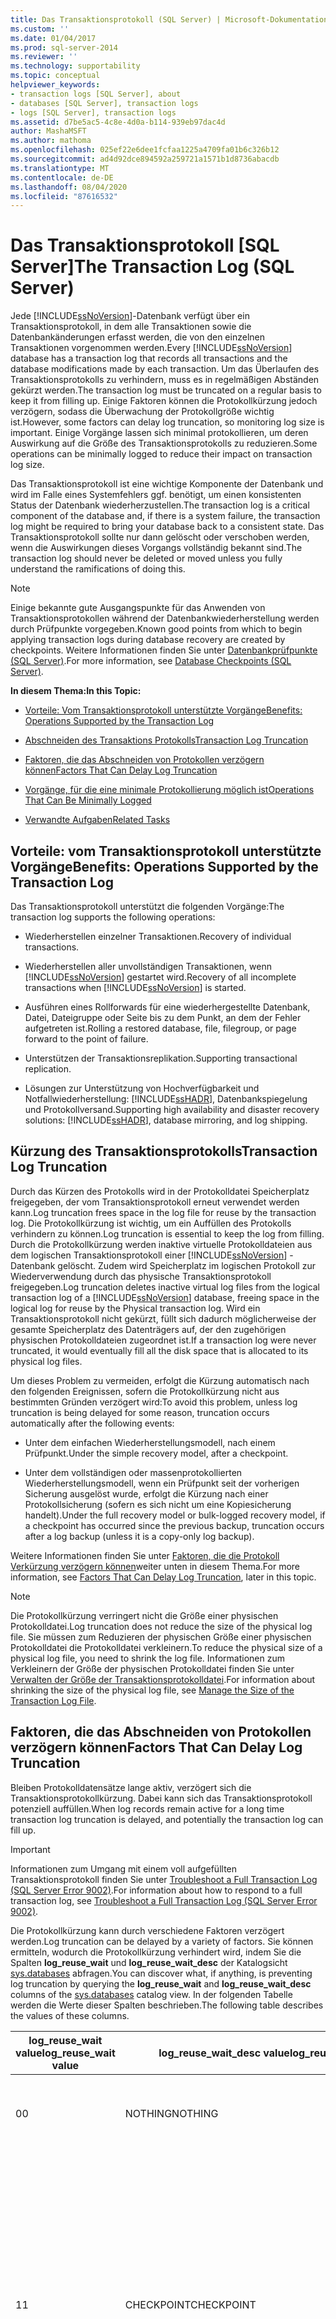 ```yaml
---
title: Das Transaktionsprotokoll (SQL Server) | Microsoft-Dokumentation
ms.custom: ''
ms.date: 01/04/2017
ms.prod: sql-server-2014
ms.reviewer: ''
ms.technology: supportability
ms.topic: conceptual
helpviewer_keywords:
- transaction logs [SQL Server], about
- databases [SQL Server], transaction logs
- logs [SQL Server], transaction logs
ms.assetid: d7be5ac5-4c8e-4d0a-b114-939eb97dac4d
author: MashaMSFT
ms.author: mathoma
ms.openlocfilehash: 025ef22e6dee1fcfaa1225a4709fa01b6c326b12
ms.sourcegitcommit: ad4d92dce894592a259721a1571b1d8736abacdb
ms.translationtype: MT
ms.contentlocale: de-DE
ms.lasthandoff: 08/04/2020
ms.locfileid: "87616532"
---
```

# <a name="the-transaction-log-sql-server"></a><span data-ttu-id="6ee2c-102">Das Transaktionsprotokoll [SQL Server]</span><span class="sxs-lookup"><span data-stu-id="6ee2c-102">The Transaction Log (SQL Server)</span></span>
  <span data-ttu-id="6ee2c-103">Jede [!INCLUDE[ssNoVersion](../../includes/ssnoversion-md.md)]-Datenbank verfügt über ein Transaktionsprotokoll, in dem alle Transaktionen sowie die Datenbankänderungen erfasst werden, die von den einzelnen Transaktionen vorgenommen werden.</span><span class="sxs-lookup"><span data-stu-id="6ee2c-103">Every [!INCLUDE[ssNoVersion](../../includes/ssnoversion-md.md)] database has a transaction log that records all transactions and the database modifications made by each transaction.</span></span> <span data-ttu-id="6ee2c-104">Um das Überlaufen des Transaktionsprotokolls zu verhindern, muss es in regelmäßigen Abständen gekürzt werden.</span><span class="sxs-lookup"><span data-stu-id="6ee2c-104">The transaction log must be truncated on a regular basis to keep it from filling up.</span></span> <span data-ttu-id="6ee2c-105">Einige Faktoren können die Protokollkürzung jedoch verzögern, sodass die Überwachung der Protokollgröße wichtig ist.</span><span class="sxs-lookup"><span data-stu-id="6ee2c-105">However, some factors can delay log truncation, so monitoring log size is important.</span></span> <span data-ttu-id="6ee2c-106">Einige Vorgänge lassen sich minimal protokollieren, um deren Auswirkung auf die Größe des Transaktionsprotokolls zu reduzieren.</span><span class="sxs-lookup"><span data-stu-id="6ee2c-106">Some operations can be minimally logged to reduce their impact on transaction log size.</span></span>  
  
 <span data-ttu-id="6ee2c-107">Das Transaktionsprotokoll ist eine wichtige Komponente der Datenbank und wird im Falle eines Systemfehlers ggf. benötigt, um einen konsistenten Status der Datenbank wiederherzustellen.</span><span class="sxs-lookup"><span data-stu-id="6ee2c-107">The transaction log is a critical component of the database and, if there is a system failure, the transaction log might be required to bring your database back to a consistent state.</span></span> <span data-ttu-id="6ee2c-108">Das Transaktionsprotokoll sollte nur dann gelöscht oder verschoben werden, wenn die Auswirkungen dieses Vorgangs vollständig bekannt sind.</span><span class="sxs-lookup"><span data-stu-id="6ee2c-108">The transaction log should never be deleted or moved unless you fully understand the ramifications of doing this.</span></span>  
  
> [!NOTE]  
>  <span data-ttu-id="6ee2c-109">Einige bekannte gute Ausgangspunkte für das Anwenden von Transaktionsprotokollen während der Datenbankwiederherstellung werden durch Prüfpunkte vorgegeben.</span><span class="sxs-lookup"><span data-stu-id="6ee2c-109">Known good points from which to begin applying transaction logs during database recovery are created by checkpoints.</span></span> <span data-ttu-id="6ee2c-110">Weitere Informationen finden Sie unter [Datenbankprüfpunkte &#40;SQL Server&#41;](database-checkpoints-sql-server.md).</span><span class="sxs-lookup"><span data-stu-id="6ee2c-110">For more information, see [Database Checkpoints &#40;SQL Server&#41;](database-checkpoints-sql-server.md).</span></span>  
  
 <span data-ttu-id="6ee2c-111">**In diesem Thema:**</span><span class="sxs-lookup"><span data-stu-id="6ee2c-111">**In this Topic:**</span></span>  
  
-   [<span data-ttu-id="6ee2c-112">Vorteile: Vom Transaktionsprotokoll unterstützte Vorgänge</span><span class="sxs-lookup"><span data-stu-id="6ee2c-112">Benefits: Operations Supported by the Transaction Log</span></span>](#Benefits)  
  
-   [<span data-ttu-id="6ee2c-113">Abschneiden des Transaktions Protokolls</span><span class="sxs-lookup"><span data-stu-id="6ee2c-113">Transaction Log Truncation</span></span>](#Truncation)  
  
-   [<span data-ttu-id="6ee2c-114">Faktoren, die das Abschneiden von Protokollen verzögern können</span><span class="sxs-lookup"><span data-stu-id="6ee2c-114">Factors That Can Delay Log Truncation</span></span>](#FactorsThatDelayTruncation)  
  
-   [<span data-ttu-id="6ee2c-115">Vorgänge, für die eine minimale Protokollierung möglich ist</span><span class="sxs-lookup"><span data-stu-id="6ee2c-115">Operations That Can Be Minimally Logged</span></span>](#MinimallyLogged)  
  
-   [<span data-ttu-id="6ee2c-116">Verwandte Aufgaben</span><span class="sxs-lookup"><span data-stu-id="6ee2c-116">Related Tasks</span></span>](#RelatedTasks)  
  
##  <a name="benefits-operations-supported-by-the-transaction-log"></a><a name="Benefits"></a><span data-ttu-id="6ee2c-117">Vorteile: vom Transaktionsprotokoll unterstützte Vorgänge</span><span class="sxs-lookup"><span data-stu-id="6ee2c-117">Benefits: Operations Supported by the Transaction Log</span></span>  
 <span data-ttu-id="6ee2c-118">Das Transaktionsprotokoll unterstützt die folgenden Vorgänge:</span><span class="sxs-lookup"><span data-stu-id="6ee2c-118">The transaction log supports the following operations:</span></span>  
  
-   <span data-ttu-id="6ee2c-119">Wiederherstellen einzelner Transaktionen.</span><span class="sxs-lookup"><span data-stu-id="6ee2c-119">Recovery of individual transactions.</span></span>  
  
-   <span data-ttu-id="6ee2c-120">Wiederherstellen aller unvollständigen Transaktionen, wenn [!INCLUDE[ssNoVersion](../../includes/ssnoversion-md.md)] gestartet wird.</span><span class="sxs-lookup"><span data-stu-id="6ee2c-120">Recovery of all incomplete transactions when [!INCLUDE[ssNoVersion](../../includes/ssnoversion-md.md)] is started.</span></span>  
  
-   <span data-ttu-id="6ee2c-121">Ausführen eines Rollforwards für eine wiederhergestellte Datenbank, Datei, Dateigruppe oder Seite bis zu dem Punkt, an dem der Fehler aufgetreten ist.</span><span class="sxs-lookup"><span data-stu-id="6ee2c-121">Rolling a restored database, file, filegroup, or page forward to the point of failure.</span></span>  
  
-   <span data-ttu-id="6ee2c-122">Unterstützen der Transaktionsreplikation.</span><span class="sxs-lookup"><span data-stu-id="6ee2c-122">Supporting transactional replication.</span></span>  
  
-   <span data-ttu-id="6ee2c-123">Lösungen zur Unterstützung von Hochverfügbarkeit und Notfallwiederherstellung: [!INCLUDE[ssHADR](../../includes/sshadr-md.md)], Datenbankspiegelung und Protokollversand.</span><span class="sxs-lookup"><span data-stu-id="6ee2c-123">Supporting high availability and disaster recovery solutions: [!INCLUDE[ssHADR](../../includes/sshadr-md.md)], database mirroring, and log shipping.</span></span>  
  
##  <a name="transaction-log-truncation"></a><a name="Truncation"></a> <span data-ttu-id="6ee2c-124">Kürzung des Transaktionsprotokolls</span><span class="sxs-lookup"><span data-stu-id="6ee2c-124">Transaction Log Truncation</span></span>  
 <span data-ttu-id="6ee2c-125">Durch das Kürzen des Protokolls wird in der Protokolldatei Speicherplatz freigegeben, der vom Transaktionsprotokoll erneut verwendet werden kann.</span><span class="sxs-lookup"><span data-stu-id="6ee2c-125">Log truncation frees space in the log file for reuse by the transaction log.</span></span> <span data-ttu-id="6ee2c-126">Die Protokollkürzung ist wichtig, um ein Auffüllen des Protokolls verhindern zu können.</span><span class="sxs-lookup"><span data-stu-id="6ee2c-126">Log truncation is essential to keep the log from filling.</span></span> <span data-ttu-id="6ee2c-127">Durch die Protokollkürzung werden inaktive virtuelle Protokolldateien aus dem logischen Transaktionsprotokoll einer [!INCLUDE[ssNoVersion](../../includes/ssnoversion-md.md)] -Datenbank gelöscht. Zudem wird Speicherplatz im logischen Protokoll zur Wiederverwendung durch das physische Transaktionsprotokoll freigegeben.</span><span class="sxs-lookup"><span data-stu-id="6ee2c-127">Log truncation deletes inactive virtual log files from the logical transaction log of a [!INCLUDE[ssNoVersion](../../includes/ssnoversion-md.md)] database, freeing space in the logical log for reuse by the Physical transaction log.</span></span> <span data-ttu-id="6ee2c-128">Wird ein Transaktionsprotokoll nicht gekürzt, füllt sich dadurch möglicherweise der gesamte Speicherplatz des Datenträgers auf, der den zugehörigen physischen Protokolldateien zugeordnet ist.</span><span class="sxs-lookup"><span data-stu-id="6ee2c-128">If a transaction log were never truncated, it would eventually fill all the disk space that is allocated to its physical log files.</span></span>  
  
 <span data-ttu-id="6ee2c-129">Um dieses Problem zu vermeiden, erfolgt die Kürzung automatisch nach den folgenden Ereignissen, sofern die Protokollkürzung nicht aus bestimmten Gründen verzögert wird:</span><span class="sxs-lookup"><span data-stu-id="6ee2c-129">To avoid this problem, unless log truncation is being delayed for some reason, truncation occurs automatically after the following events:</span></span>  
  
-   <span data-ttu-id="6ee2c-130">Unter dem einfachen Wiederherstellungsmodell, nach einem Prüfpunkt.</span><span class="sxs-lookup"><span data-stu-id="6ee2c-130">Under the simple recovery model, after a checkpoint.</span></span>  
  
-   <span data-ttu-id="6ee2c-131">Unter dem vollständigen oder massenprotokollierten Wiederherstellungsmodell, wenn ein Prüfpunkt seit der vorherigen Sicherung ausgelöst wurde, erfolgt die Kürzung nach einer Protokollsicherung (sofern es sich nicht um eine Kopiesicherung handelt).</span><span class="sxs-lookup"><span data-stu-id="6ee2c-131">Under the full recovery model or bulk-logged recovery model, if a checkpoint has occurred since the previous backup, truncation occurs after a log backup (unless it is a copy-only log backup).</span></span>  
  
 <span data-ttu-id="6ee2c-132">Weitere Informationen finden Sie unter [Faktoren, die die Protokoll Verkürzung verzögern können](#FactorsThatDelayTruncation)weiter unten in diesem Thema.</span><span class="sxs-lookup"><span data-stu-id="6ee2c-132">For more information, see [Factors That Can Delay Log Truncation](#FactorsThatDelayTruncation), later in this topic.</span></span>  
  
> [!NOTE]  
>  <span data-ttu-id="6ee2c-133">Die Protokollkürzung verringert nicht die Größe einer physischen Protokolldatei.</span><span class="sxs-lookup"><span data-stu-id="6ee2c-133">Log truncation does not reduce the size of the physical log file.</span></span> <span data-ttu-id="6ee2c-134">Sie müssen zum Reduzieren der physischen Größe einer physischen Protokolldatei die Protokolldatei verkleinern.</span><span class="sxs-lookup"><span data-stu-id="6ee2c-134">To reduce the physical size of a physical log file, you need to shrink the log file.</span></span> <span data-ttu-id="6ee2c-135">Informationen zum Verkleinern der Größe der physischen Protokolldatei finden Sie unter [Verwalten der Größe der Transaktionsprotokolldatei](manage-the-size-of-the-transaction-log-file.md).</span><span class="sxs-lookup"><span data-stu-id="6ee2c-135">For information about shrinking the size of the physical log file, see [Manage the Size of the Transaction Log File](manage-the-size-of-the-transaction-log-file.md).</span></span>  
  
##  <a name="factors-that-can-delay-log-truncation"></a><a name="FactorsThatDelayTruncation"></a><span data-ttu-id="6ee2c-136">Faktoren, die das Abschneiden von Protokollen verzögern können</span><span class="sxs-lookup"><span data-stu-id="6ee2c-136">Factors That Can Delay Log Truncation</span></span>  
 <span data-ttu-id="6ee2c-137">Bleiben Protokolldatensätze lange aktiv, verzögert sich die Transaktionsprotokollkürzung. Dabei kann sich das Transaktionsprotokoll potenziell auffüllen.</span><span class="sxs-lookup"><span data-stu-id="6ee2c-137">When log records remain active for a long time transaction log truncation is delayed, and potentially the transaction log can fill up.</span></span>  
  
> [!IMPORTANT]  
>  <span data-ttu-id="6ee2c-138">Informationen zum Umgang mit einem voll aufgefüllten Transaktionsprotokoll finden Sie unter [Troubleshoot a Full Transaction Log &#40;SQL Server Error 9002&#41;](troubleshoot-a-full-transaction-log-sql-server-error-9002.md).</span><span class="sxs-lookup"><span data-stu-id="6ee2c-138">For information about how to respond to a full transaction log, see [Troubleshoot a Full Transaction Log &#40;SQL Server Error 9002&#41;](troubleshoot-a-full-transaction-log-sql-server-error-9002.md).</span></span>  
  
 <span data-ttu-id="6ee2c-139">Die Protokollkürzung kann durch verschiedene Faktoren verzögert werden.</span><span class="sxs-lookup"><span data-stu-id="6ee2c-139">Log truncation can be delayed by a variety of factors.</span></span> <span data-ttu-id="6ee2c-140">Sie können ermitteln, wodurch die Protokollkürzung verhindert wird, indem Sie die Spalten **log_reuse_wait** und **log_reuse_wait_desc** der Katalogsicht [sys.databases](/sql/relational-databases/system-catalog-views/sys-databases-transact-sql) abfragen.</span><span class="sxs-lookup"><span data-stu-id="6ee2c-140">You can discover what, if anything, is preventing log truncation by querying the **log_reuse_wait** and **log_reuse_wait_desc** columns of the [sys.databases](/sql/relational-databases/system-catalog-views/sys-databases-transact-sql) catalog view.</span></span> <span data-ttu-id="6ee2c-141">In der folgenden Tabelle werden die Werte dieser Spalten beschrieben.</span><span class="sxs-lookup"><span data-stu-id="6ee2c-141">The following table describes the values of these columns.</span></span>  
  
|<span data-ttu-id="6ee2c-142">log_reuse_wait value</span><span class="sxs-lookup"><span data-stu-id="6ee2c-142">log_reuse_wait value</span></span>|<span data-ttu-id="6ee2c-143">log_reuse_wait_desc value</span><span class="sxs-lookup"><span data-stu-id="6ee2c-143">log_reuse_wait_desc value</span></span>|<span data-ttu-id="6ee2c-144">BESCHREIBUNG</span><span class="sxs-lookup"><span data-stu-id="6ee2c-144">Description</span></span>|  
|----------------------------|----------------------------------|-----------------|  
|<span data-ttu-id="6ee2c-145">0</span><span class="sxs-lookup"><span data-stu-id="6ee2c-145">0</span></span>|<span data-ttu-id="6ee2c-146">NOTHING</span><span class="sxs-lookup"><span data-stu-id="6ee2c-146">NOTHING</span></span>|<span data-ttu-id="6ee2c-147">Derzeit ist mindestens eine wiederverwendbare virtuelle Protokolldatei vorhanden.</span><span class="sxs-lookup"><span data-stu-id="6ee2c-147">Currently there are one or more reusable virtual log files.</span></span>|  
|<span data-ttu-id="6ee2c-148">1</span><span class="sxs-lookup"><span data-stu-id="6ee2c-148">1</span></span>|<span data-ttu-id="6ee2c-149">CHECKPOINT</span><span class="sxs-lookup"><span data-stu-id="6ee2c-149">CHECKPOINT</span></span>|<span data-ttu-id="6ee2c-150">Seit der letzten Protokollkürzung ist kein Prüfpunkt aufgetreten, oder der Kopf des Protokolls wurde noch nicht über eine virtuelle Protokolldatei hinaus verschoben.</span><span class="sxs-lookup"><span data-stu-id="6ee2c-150">No checkpoint has occurred since the last log truncation, or the head of the log has not yet moved beyond a virtual log file.</span></span> <span data-ttu-id="6ee2c-151">(Alle Wiederherstellungsmodelle)</span><span class="sxs-lookup"><span data-stu-id="6ee2c-151">(All recovery models)</span></span><br /><br /> <span data-ttu-id="6ee2c-152">Dies ist ein häufiger Grund für das verzögerte Kürzen von Protokollen.</span><span class="sxs-lookup"><span data-stu-id="6ee2c-152">This is a routine reason for delaying log truncation.</span></span> <span data-ttu-id="6ee2c-153">Weitere Informationen finden Sie unter [Datenbankprüfpunkte &#40;SQL Server&#41;](database-checkpoints-sql-server.md).</span><span class="sxs-lookup"><span data-stu-id="6ee2c-153">For more information, see [Database Checkpoints &#40;SQL Server&#41;](database-checkpoints-sql-server.md).</span></span>|  
|<span data-ttu-id="6ee2c-154">2</span><span class="sxs-lookup"><span data-stu-id="6ee2c-154">2</span></span>|<span data-ttu-id="6ee2c-155">LOG_BACKUP</span><span class="sxs-lookup"><span data-stu-id="6ee2c-155">LOG_BACKUP</span></span>|<span data-ttu-id="6ee2c-156">Eine Protokollsicherung ist erforderlich, bevor das Transaktionsprotokoll gekürzt werden kann.</span><span class="sxs-lookup"><span data-stu-id="6ee2c-156">A log backup is required before the transaction log can be truncated.</span></span> <span data-ttu-id="6ee2c-157">(nur vollständiges bzw. massenprotokolliertes Wiederherstellungsmodell)</span><span class="sxs-lookup"><span data-stu-id="6ee2c-157">(Full or bulk-logged recovery models only)</span></span><br /><br /> <span data-ttu-id="6ee2c-158">Bei Abschluss der nächsten Protokollsicherung wird möglicherweise ein Teil des Protokollspeicherplatzes zur Wiederverwendung freigegeben.</span><span class="sxs-lookup"><span data-stu-id="6ee2c-158">When the next log backup is completed, some log space might become reusable.</span></span>|  
|<span data-ttu-id="6ee2c-159">3</span><span class="sxs-lookup"><span data-stu-id="6ee2c-159">3</span></span>|<span data-ttu-id="6ee2c-160">ACTIVE_BACKUP_OR_RESTORE</span><span class="sxs-lookup"><span data-stu-id="6ee2c-160">ACTIVE_BACKUP_OR_RESTORE</span></span>|<span data-ttu-id="6ee2c-161">Es findet gerade eine Datensicherung oder eine Wiederherstellung statt (alle Wiederherstellungsmodelle).</span><span class="sxs-lookup"><span data-stu-id="6ee2c-161">A data backup or a restore is in progress (all recovery models).</span></span><br /><br /> <span data-ttu-id="6ee2c-162">Verhindert eine Datensicherung die Protokollkürzung, kann das unmittelbare Problem u. U. durch Abbrechen des Sicherungsvorgangs behoben werden.</span><span class="sxs-lookup"><span data-stu-id="6ee2c-162">If a data backup is preventing log truncation, canceling the backup operation might help the immediate problem.</span></span>|  
|<span data-ttu-id="6ee2c-163">4</span><span class="sxs-lookup"><span data-stu-id="6ee2c-163">4</span></span>|<span data-ttu-id="6ee2c-164">ACTIVE_TRANSACTION</span><span class="sxs-lookup"><span data-stu-id="6ee2c-164">ACTIVE_TRANSACTION</span></span>|<span data-ttu-id="6ee2c-165">Eine Transaktion ist aktiv (alle Wiederherstellungsmodelle).</span><span class="sxs-lookup"><span data-stu-id="6ee2c-165">A transaction is active (all recovery models).</span></span><br /><br /> <span data-ttu-id="6ee2c-166">Möglicherweise ist beim Starten der Protokollsicherung eine Transaktion mit langer Ausführungszeit vorhanden.</span><span class="sxs-lookup"><span data-stu-id="6ee2c-166">A long-running transaction might exist at the start of the log backup.</span></span> <span data-ttu-id="6ee2c-167">In diesem Fall ist zum Freigeben von Speicherplatz möglicherweise eine weitere Protokollsicherung erforderlich.</span><span class="sxs-lookup"><span data-stu-id="6ee2c-167">In this case, freeing the space might require another log backup.</span></span> <span data-ttu-id="6ee2c-168">Beachten Sie, dass Transaktionen mit langer Ausführungszeit die Protokoll Verkürzung unter allen Wiederherstellungs Modellen verhindern, einschließlich des einfachen Wiederherstellungs Modells, bei dem das Transaktionsprotokoll in der Regel an jedem automatischen Prüfpunkt abgeschnitten wird.</span><span class="sxs-lookup"><span data-stu-id="6ee2c-168">Note that a long-running transactions prevent log truncation under all recovery models, including the simple recovery model, under which the transaction log is generally truncated on each automatic checkpoint.</span></span><br /><br /> <span data-ttu-id="6ee2c-169">Eine Transaktion wird verzögert.</span><span class="sxs-lookup"><span data-stu-id="6ee2c-169">A transaction is deferred.</span></span> <span data-ttu-id="6ee2c-170">Eine *verzögerte Transaktion* ist tatsächlich eine aktive Transaktion, deren Rollback aufgrund einer nicht verfügbaren Ressource blockiert ist.</span><span class="sxs-lookup"><span data-stu-id="6ee2c-170">A *deferred transaction* is effectively an active transaction whose rollback is blocked because of some unavailable resource.</span></span> <span data-ttu-id="6ee2c-171">Weitere Informationen zu den Ursachen für verzögerte Transaktionen und zum Auflösen ihres verzögerten Zustands finden Sie unter [Verzögerte Transaktionen &#40;SQL Server&#41;](../backup-restore/deferred-transactions-sql-server.md).</span><span class="sxs-lookup"><span data-stu-id="6ee2c-171">For information about the causes of deferred transactions and how to move them out of the deferred state, see [Deferred Transactions &#40;SQL Server&#41;](../backup-restore/deferred-transactions-sql-server.md).</span></span> <br /><br /><span data-ttu-id="6ee2c-172">Lang andauernde Transaktionen können auch das Transaktionsprotokoll von „tempdb“ füllen.</span><span class="sxs-lookup"><span data-stu-id="6ee2c-172">Long-running transactions might also fill up tempdb's transaction log.</span></span> <span data-ttu-id="6ee2c-173">„tempdb“ wird implizit von Benutzertransaktionen für interne Objekte wie z.B. Arbeitstabellen zum Sortieren, Arbeitsdateien für Hashverfahren, Cursorarbeitstabellen und Zeilenversionsverwaltung verwendet.</span><span class="sxs-lookup"><span data-stu-id="6ee2c-173">Tempdb is used implicitly by user transactions for internal objects such as work tables for sorting, work files for hashing, cursor work tables, and row versioning.</span></span> <span data-ttu-id="6ee2c-174">Auch wenn die Benutzertransaktion nur das Lesen von Daten (SELECT-Abfragen) einschließt, können interne Objekte erstellt und unter Benutzer Transaktionen verwendet werden.</span><span class="sxs-lookup"><span data-stu-id="6ee2c-174">Even if the user transaction includes only reading data (SELECT queries), internal objects may be created and used under user transactions.</span></span> <span data-ttu-id="6ee2c-175">Anschließend kann das tempdb-Transaktionsprotokoll gefüllt werden.</span><span class="sxs-lookup"><span data-stu-id="6ee2c-175">Then the tempdb transaction log can be filled.</span></span>|  
|<span data-ttu-id="6ee2c-176">5</span><span class="sxs-lookup"><span data-stu-id="6ee2c-176">5</span></span>|<span data-ttu-id="6ee2c-177">DATABASE_MIRRORING</span><span class="sxs-lookup"><span data-stu-id="6ee2c-177">DATABASE_MIRRORING</span></span>|<span data-ttu-id="6ee2c-178">Die Datenbankspiegelung wurde angehalten, oder im Modus für hohe Leistung befindet sich die Spiegeldatenbank deutlich hinter der Prinzipaldatenbank.</span><span class="sxs-lookup"><span data-stu-id="6ee2c-178">Database mirroring is paused, or under high-performance mode, the mirror database is significantly behind the principal database.</span></span> <span data-ttu-id="6ee2c-179">(nur vollständiges Wiederherstellungsmodell)</span><span class="sxs-lookup"><span data-stu-id="6ee2c-179">(Full recovery model only)</span></span><br /><br /> <span data-ttu-id="6ee2c-180">Weitere Informationen finden Sie unter [Datenbankspiegelung &#40;SQL Server&#41;](../../database-engine/database-mirroring/database-mirroring-sql-server.md).</span><span class="sxs-lookup"><span data-stu-id="6ee2c-180">For more information, see [Database Mirroring &#40;SQL Server&#41;](../../database-engine/database-mirroring/database-mirroring-sql-server.md).</span></span>|  
|<span data-ttu-id="6ee2c-181">6</span><span class="sxs-lookup"><span data-stu-id="6ee2c-181">6</span></span>|<span data-ttu-id="6ee2c-182">REPLIKATION</span><span class="sxs-lookup"><span data-stu-id="6ee2c-182">REPLICATION</span></span>|<span data-ttu-id="6ee2c-183">Während der Transaktionsreplikationen wurden für die Veröffentlichungen relevante Transaktionen noch immer nicht für die Verteilungsdatenbank bereitgestellt.</span><span class="sxs-lookup"><span data-stu-id="6ee2c-183">During transactional replications, transactions relevant to the publications are still undelivered to the distribution database.</span></span> <span data-ttu-id="6ee2c-184">(nur vollständiges Wiederherstellungsmodell)</span><span class="sxs-lookup"><span data-stu-id="6ee2c-184">(Full recovery model only)</span></span><br /><br /> <span data-ttu-id="6ee2c-185">Weitere Informationen zur Transaktionsreplikation finden Sie unter [SQL Server Replication](../../relational-databases/replication/sql-server-replication.md).</span><span class="sxs-lookup"><span data-stu-id="6ee2c-185">For information about transactional replication, see [SQL Server Replication](../../relational-databases/replication/sql-server-replication.md).</span></span>|  
|<span data-ttu-id="6ee2c-186">7</span><span class="sxs-lookup"><span data-stu-id="6ee2c-186">7</span></span>|<span data-ttu-id="6ee2c-187">DATABASE_SNAPSHOT_CREATION</span><span class="sxs-lookup"><span data-stu-id="6ee2c-187">DATABASE_SNAPSHOT_CREATION</span></span>|<span data-ttu-id="6ee2c-188">Eine Datenbank-Momentaufnahme wird erstellt.</span><span class="sxs-lookup"><span data-stu-id="6ee2c-188">A database snapshot is being created.</span></span> <span data-ttu-id="6ee2c-189">(Alle Wiederherstellungsmodelle)</span><span class="sxs-lookup"><span data-stu-id="6ee2c-189">(All recovery models)</span></span><br /><br /> <span data-ttu-id="6ee2c-190">Dies ist ein häufiger, im Allgemeinen jedoch nur kurz andauernder Grund für ein verzögertes Kürzen eines Protokolls.</span><span class="sxs-lookup"><span data-stu-id="6ee2c-190">This is a routine, and typically brief, cause of delayed log truncation.</span></span>|  
|<span data-ttu-id="6ee2c-191">8</span><span class="sxs-lookup"><span data-stu-id="6ee2c-191">8</span></span>|<span data-ttu-id="6ee2c-192">LOG_SCAN</span><span class="sxs-lookup"><span data-stu-id="6ee2c-192">LOG_SCAN</span></span>|<span data-ttu-id="6ee2c-193">Ein Protokollscan wird ausgelöst.</span><span class="sxs-lookup"><span data-stu-id="6ee2c-193">A log scan is occurring.</span></span> <span data-ttu-id="6ee2c-194">(Alle Wiederherstellungsmodelle)</span><span class="sxs-lookup"><span data-stu-id="6ee2c-194">(All recovery models)</span></span><br /><br /> <span data-ttu-id="6ee2c-195">Dies ist ein häufiger, im Allgemeinen jedoch nur kurz andauernder Grund für ein verzögertes Kürzen eines Protokolls.</span><span class="sxs-lookup"><span data-stu-id="6ee2c-195">This is a routine, and typically brief, cause of delayed log truncation.</span></span>|  
|<span data-ttu-id="6ee2c-196">9</span><span class="sxs-lookup"><span data-stu-id="6ee2c-196">9</span></span>|<span data-ttu-id="6ee2c-197">AVAILABILITY_REPLICA</span><span class="sxs-lookup"><span data-stu-id="6ee2c-197">AVAILABILITY_REPLICA</span></span>|<span data-ttu-id="6ee2c-198">Ein sekundäres Replikat einer Verfügbarkeitsgruppe wendet Transaktionsprotokoll-Datensätze dieser Datenbank auf eine zugehörige sekundäre Datenbank an.</span><span class="sxs-lookup"><span data-stu-id="6ee2c-198">A secondary replica of an availability group is applying transaction log records of this database to a corresponding secondary database.</span></span> <span data-ttu-id="6ee2c-199">(vollständiges Wiederherstellungsmodell)</span><span class="sxs-lookup"><span data-stu-id="6ee2c-199">(Full recovery model)</span></span><br /><br /> <span data-ttu-id="6ee2c-200">Weitere Informationen finden Sie unter [Übersicht über AlwaysOn-Verfügbarkeitsgruppen &#40;SQL Server&#41;](../../database-engine/availability-groups/windows/overview-of-always-on-availability-groups-sql-server.md).</span><span class="sxs-lookup"><span data-stu-id="6ee2c-200">For more information, see [Overview of AlwaysOn Availability Groups &#40;SQL Server&#41;](../../database-engine/availability-groups/windows/overview-of-always-on-availability-groups-sql-server.md).</span></span>|  
|<span data-ttu-id="6ee2c-201">10</span><span class="sxs-lookup"><span data-stu-id="6ee2c-201">10</span></span>|-|<span data-ttu-id="6ee2c-202">Nur interne Verwendung</span><span class="sxs-lookup"><span data-stu-id="6ee2c-202">For internal use only</span></span>|  
|<span data-ttu-id="6ee2c-203">11</span><span class="sxs-lookup"><span data-stu-id="6ee2c-203">11</span></span>|-|<span data-ttu-id="6ee2c-204">Nur interne Verwendung</span><span class="sxs-lookup"><span data-stu-id="6ee2c-204">For internal use only</span></span>|  
|<span data-ttu-id="6ee2c-205">12</span><span class="sxs-lookup"><span data-stu-id="6ee2c-205">12</span></span>|-|<span data-ttu-id="6ee2c-206">Nur interne Verwendung</span><span class="sxs-lookup"><span data-stu-id="6ee2c-206">For internal use only</span></span>|  
|<span data-ttu-id="6ee2c-207">13</span><span class="sxs-lookup"><span data-stu-id="6ee2c-207">13</span></span>|<span data-ttu-id="6ee2c-208">OLDEST_PAGE</span><span class="sxs-lookup"><span data-stu-id="6ee2c-208">OLDEST_PAGE</span></span>|<span data-ttu-id="6ee2c-209">Ist eine Datenbank zur Verwendung von indirekten Prüfpunkten konfiguriert, ist die älteste Seite in der Datenbank u. U. älter als die Prüfpunkt-LSN.</span><span class="sxs-lookup"><span data-stu-id="6ee2c-209">If a database is configured to use indirect checkpoints, the oldest page on the database might be older than the checkpoint LSN.</span></span> <span data-ttu-id="6ee2c-210">In diesem Fall kann die älteste Seite die Protokollkürzung verzögern.</span><span class="sxs-lookup"><span data-stu-id="6ee2c-210">In this case, the oldest page can delay log truncation.</span></span> <span data-ttu-id="6ee2c-211">(Alle Wiederherstellungsmodelle)</span><span class="sxs-lookup"><span data-stu-id="6ee2c-211">(All recovery models)</span></span><br /><br /> <span data-ttu-id="6ee2c-212">Weitere Informationen zu indirekten Prüfpunkten finden Sie unter [Database Checkpoints &#40;SQL Server&#41;](database-checkpoints-sql-server.md).</span><span class="sxs-lookup"><span data-stu-id="6ee2c-212">For information about indirect checkpoints, see [Database Checkpoints &#40;SQL Server&#41;](database-checkpoints-sql-server.md).</span></span>|  
|<span data-ttu-id="6ee2c-213">14</span><span class="sxs-lookup"><span data-stu-id="6ee2c-213">14</span></span>|<span data-ttu-id="6ee2c-214">OTHER_TRANSIENT</span><span class="sxs-lookup"><span data-stu-id="6ee2c-214">OTHER_TRANSIENT</span></span>|<span data-ttu-id="6ee2c-215">Dieser Wert wird derzeit nicht verwendet.</span><span class="sxs-lookup"><span data-stu-id="6ee2c-215">This value is currently not used.</span></span>|  
|<span data-ttu-id="6ee2c-216">16</span><span class="sxs-lookup"><span data-stu-id="6ee2c-216">16</span></span>|<span data-ttu-id="6ee2c-217">XTP_CHECKPOINT</span><span class="sxs-lookup"><span data-stu-id="6ee2c-217">XTP_CHECKPOINT</span></span>|<span data-ttu-id="6ee2c-218">Wenn eine Datenbank eine speicheroptimierte Dateigruppe aufweist, wird das Transaktionsprotokoll möglicherweise nicht vor der Auslösung des automatischen [!INCLUDE[hek_2](../../includes/hek-2-md.md)] -Prüfpunkts gekürzt (was immer nach Anwachsen des Protokolls um 512 MB erfolgt).</span><span class="sxs-lookup"><span data-stu-id="6ee2c-218">When a database has a memory-optimized filegroup, the transaction log may not truncate until automatic [!INCLUDE[hek_2](../../includes/hek-2-md.md)] checkpoint is triggered (which happens at every 512 MB of log growth).</span></span><br /><br /> <span data-ttu-id="6ee2c-219">Hinweis: um das Transaktionsprotokoll vor der Größe von 512 MB abzuschneiden, lösen Sie den Checkpoint-Befehl manuell für die betreffende Datenbank aus.</span><span class="sxs-lookup"><span data-stu-id="6ee2c-219">Note: To truncate transaction log before 512 MB size, fire the Checkpoint command manually against the database in question.</span></span>|  
  
##  <a name="operations-that-can-be-minimally-logged"></a><a name="MinimallyLogged"></a><span data-ttu-id="6ee2c-220">Vorgänge, für die eine minimale Protokollierung möglich ist</span><span class="sxs-lookup"><span data-stu-id="6ee2c-220">Operations That Can Be Minimally Logged</span></span>  
 <span data-ttu-id="6ee2c-221">Bei der*minimalen Protokollierung* werden nur die Informationen protokolliert, die zum Wiederherstellen der Transaktion ohne Unterstützung der Zeitpunktwiederherstellung erforderlich sind.</span><span class="sxs-lookup"><span data-stu-id="6ee2c-221">*Minimal logging* involves logging only the information that is required to recover the transaction without supporting point-in-time recovery.</span></span> <span data-ttu-id="6ee2c-222">In diesem Thema werden die Vorgänge aufgeführt, die unter dem massenprotokollierten Wiederherstellungsmodell minimal protokolliert werden (sowie unter dem einfachen Wiederherstellungsmodell, es sei denn, es wird eine Sicherung ausgeführt).</span><span class="sxs-lookup"><span data-stu-id="6ee2c-222">This topic identifies the operations that are minimally logged under the bulk-logged recovery model (as well as under the simple recovery model, except when a backup is running).</span></span>  
  
> [!NOTE]  
>  <span data-ttu-id="6ee2c-223">Die minimale Protokollierung wird für speicheroptimierte Tabellen nicht unterstützt.</span><span class="sxs-lookup"><span data-stu-id="6ee2c-223">Minimal logging is not supported for memory-optimized tables.</span></span>  
  
> [!NOTE]  
>  <span data-ttu-id="6ee2c-224">Unter dem vollständigen Wiederherstellungsmodell werden alle Massenvorgänge vollständig protokolliert.</span><span class="sxs-lookup"><span data-stu-id="6ee2c-224">Under the full recovery model, all bulk operations are fully logged.</span></span> <span data-ttu-id="6ee2c-225">Sie können die Protokollierung für eine Reihe von Massenvorgängen jedoch verringern, indem Sie die Datenbank bei Massenvorgängen vorübergehend in das massenprotokollierte Wiederherstellungsmodell schalten.</span><span class="sxs-lookup"><span data-stu-id="6ee2c-225">However, you can minimize logging for a set of bulk operations by switching the database to the bulk-logged recovery model temporarily for bulk operations.</span></span> <span data-ttu-id="6ee2c-226">Die minimale Protokollierung ist effizienter als die vollständige Protokollierung und senkt die Wahrscheinlichkeit, dass ein umfangreicher Massenvorgang den verfügbaren Transaktionsprotokoll-Speicherplatz während einer Massentransaktion auffüllt.</span><span class="sxs-lookup"><span data-stu-id="6ee2c-226">Minimal logging is more efficient than full logging, and it reduces the possibility of a large-scale bulk operation filling the available transaction log space during a bulk transaction.</span></span> <span data-ttu-id="6ee2c-227">Wenn die Datenbank bei Aktivierung der minimalen Protokollierung jedoch beschädigt wird oder verloren geht, können Sie die Datenbank nicht bis zu dem Punkt wiederherstellen, an dem der Fehler aufgetreten ist.</span><span class="sxs-lookup"><span data-stu-id="6ee2c-227">However, if the database is damaged or lost when minimal logging is in effect, you cannot recover the database to the point of failure.</span></span>  
  
 <span data-ttu-id="6ee2c-228">Die folgenden Vorgänge, die unter dem vollständigen Wiederherstellungsmodell vollständig protokolliert werden, werden unter dem einfachen und massenprotokollierten Wiederherstellungsmodell minimal protokolliert:</span><span class="sxs-lookup"><span data-stu-id="6ee2c-228">The following operations, which are fully logged under the full recovery model, are minimally logged under the simple and bulk-logged recovery model:</span></span>  
  
-   <span data-ttu-id="6ee2c-229">Massenimportvorgänge ([bcp](../../tools/bcp-utility.md), [BULK INSERT](/sql/t-sql/statements/bulk-insert-transact-sql) und [INSERT... SELECT](/sql/t-sql/statements/insert-transact-sql)).</span><span class="sxs-lookup"><span data-stu-id="6ee2c-229">Bulk import operations ([bcp](../../tools/bcp-utility.md), [BULK INSERT](/sql/t-sql/statements/bulk-insert-transact-sql), and [INSERT... SELECT](/sql/t-sql/statements/insert-transact-sql)).</span></span> <span data-ttu-id="6ee2c-230">Weitere Informationen zur minimalen Protokollierung eines Massenimports in eine Tabelle finden Sie unter [Prerequisites for Minimal Logging in Bulk Import](../import-export/prerequisites-for-minimal-logging-in-bulk-import.md).</span><span class="sxs-lookup"><span data-stu-id="6ee2c-230">For more information about when bulk import into a table is minimally logged, see [Prerequisites for Minimal Logging in Bulk Import](../import-export/prerequisites-for-minimal-logging-in-bulk-import.md).</span></span>  
  
    > [!NOTE]  
    >  <span data-ttu-id="6ee2c-231">Wenn die Transaktionsreplikation aktiviert ist, werden BULK INSERT-Vorgänge auch unter dem massenprotokollierten Wiederherstellungsmodell vollständig protokolliert.</span><span class="sxs-lookup"><span data-stu-id="6ee2c-231">When transactional replication is enabled, BULK INSERT operations are fully logged even under the Bulk Logged recovery model.</span></span>  
  
-   <span data-ttu-id="6ee2c-232">Select [into](/sql/t-sql/queries/select-into-clause-transact-sql) -Vorgänge.</span><span class="sxs-lookup"><span data-stu-id="6ee2c-232">SELECT [INTO](/sql/t-sql/queries/select-into-clause-transact-sql) operations.</span></span>  
  
    > [!NOTE]  
    >  <span data-ttu-id="6ee2c-233">Wenn die Transaktionsreplikation aktiviert ist, werden SELECT INTO-Vorgänge auch unter dem massenprotokollierten Wiederherstellungsmodell vollständig protokolliert.</span><span class="sxs-lookup"><span data-stu-id="6ee2c-233">When transactional replication is enabled, SELECT INTO operations are fully logged even under the Bulk Logged recovery model.</span></span>  
  
-   <span data-ttu-id="6ee2c-234">Teilupdates von Datentypen für hohe Werte mithilfe der .WRITE-Klausel in der [UPDATE](/sql/t-sql/queries/update-transact-sql) -Anweisung beim Einfügen oder Anfügen neuer Daten.</span><span class="sxs-lookup"><span data-stu-id="6ee2c-234">Partial updates to large value data types, using the .WRITE clause in the [UPDATE](/sql/t-sql/queries/update-transact-sql) statement when inserting or appending new data.</span></span> <span data-ttu-id="6ee2c-235">Beachten Sie, dass die minimale Protokollierung nicht verwendet wird, wenn vorhandene Werte aktualisiert werden.</span><span class="sxs-lookup"><span data-stu-id="6ee2c-235">Note that minimal logging is not used when existing values are updated.</span></span> <span data-ttu-id="6ee2c-236">Weitere Informationen zu Datentypen für hohe Werte finden Sie unter [Datentypen &#40;Transact-SQL&#41;](/sql/t-sql/data-types/data-types-transact-sql).</span><span class="sxs-lookup"><span data-stu-id="6ee2c-236">For more information about large value data types, see [Data Types &#40;Transact-SQL&#41;](/sql/t-sql/data-types/data-types-transact-sql).</span></span>  
  
-   <span data-ttu-id="6ee2c-237">[WRITETEXT](/sql/t-sql/queries/writetext-transact-sql) -und [Update Text](/sql/t-sql/queries/updatetext-transact-sql) -Anweisungen beim Einfügen oder Anfügen neuer Daten in `text` die `ntext` `image` Datentyp Spalten, und.</span><span class="sxs-lookup"><span data-stu-id="6ee2c-237">[WRITETEXT](/sql/t-sql/queries/writetext-transact-sql) and [UPDATETEXT](/sql/t-sql/queries/updatetext-transact-sql) statements when inserting or appending new data into the `text`, `ntext`, and `image` data type columns.</span></span> <span data-ttu-id="6ee2c-238">Beachten Sie, dass die minimale Protokollierung nicht verwendet wird, wenn vorhandene Werte aktualisiert werden.</span><span class="sxs-lookup"><span data-stu-id="6ee2c-238">Note that minimal logging is not used when existing values are updated.</span></span>  
  
    > [!NOTE]  
    >  <span data-ttu-id="6ee2c-239">Die WRITETEXT-Anweisung und UPDATETEXT-Anweisung sind als veraltet markiert, sollten also in neuen Anwendungen nicht mehr verwendet werden.</span><span class="sxs-lookup"><span data-stu-id="6ee2c-239">The WRITETEXT and UPDATETEXT statements are deprecated, so you should avoid using them in new applications.</span></span>  
  
-   <span data-ttu-id="6ee2c-240">Wenn für die Datenbank das einfache oder massenprotokollierte Wiederherstellungsmodell festgelegt ist, werden einige Index-DDL-Vorgänge minimal protokolliert, unabhängig davon, ob der Vorgang offline oder online ausgeführt wird.</span><span class="sxs-lookup"><span data-stu-id="6ee2c-240">If the database is set to the simple or bulk-logged recovery model, some index DDL operations are minimally logged whether the operation is executed offline or online.</span></span> <span data-ttu-id="6ee2c-241">Die minimal protokollierten Indexvorgänge sind nachfolgend aufgeführt:</span><span class="sxs-lookup"><span data-stu-id="6ee2c-241">The minimally logged index operations are as follows:</span></span>  
  
    -   <span data-ttu-id="6ee2c-242">[CREATE INDEX](/sql/t-sql/statements/create-index-transact-sql) -Vorgänge (einschließlich indizierter Sichten).</span><span class="sxs-lookup"><span data-stu-id="6ee2c-242">[CREATE INDEX](/sql/t-sql/statements/create-index-transact-sql) operations (including indexed views).</span></span>  
  
    -   <span data-ttu-id="6ee2c-243">[ALTER INDEX](/sql/t-sql/statements/alter-index-transact-sql) REBUILD- oder DBCC DBREINDEX-Vorgänge.</span><span class="sxs-lookup"><span data-stu-id="6ee2c-243">[ALTER INDEX](/sql/t-sql/statements/alter-index-transact-sql) REBUILD or DBCC DBREINDEX operations.</span></span>  
  
        > [!NOTE]  
        >  <span data-ttu-id="6ee2c-244">Die DBCC DBREINDEX-Anweisung ist als veraltet markiert, sollte also in neuen Anwendungen nicht mehr verwendet werden.</span><span class="sxs-lookup"><span data-stu-id="6ee2c-244">The DBCC DBREINDEX statement is deprecated so you should avoid using it in new applications.</span></span>  
  
    -   <span data-ttu-id="6ee2c-245">Neuerstellungen neuer Heaps mit DROP INDEX (falls zutreffend).</span><span class="sxs-lookup"><span data-stu-id="6ee2c-245">DROP INDEX new heap rebuild (if applicable).</span></span>  
  
        > [!NOTE]  
        >  <span data-ttu-id="6ee2c-246">Aufhebungen von Indexseitenzuordnungen während eines [DROP INDEX](/sql/t-sql/statements/drop-index-transact-sql) -Vorgangs werden immer vollständig protokolliert.</span><span class="sxs-lookup"><span data-stu-id="6ee2c-246">Index page deallocation during a [DROP INDEX](/sql/t-sql/statements/drop-index-transact-sql) operation is always fully logged.</span></span>  
  
##  <a name="related-tasks"></a><a name="RelatedTasks"></a> <span data-ttu-id="6ee2c-247">Verwandte Aufgaben</span><span class="sxs-lookup"><span data-stu-id="6ee2c-247">Related Tasks</span></span>  
 `Managing the transaction log`  
  
-   [<span data-ttu-id="6ee2c-248">Verwalten der Größe der Transaktionsprotokolldatei</span><span class="sxs-lookup"><span data-stu-id="6ee2c-248">Manage the Size of the Transaction Log File</span></span>](manage-the-size-of-the-transaction-log-file.md)  
  
-   [<span data-ttu-id="6ee2c-249">Problembehandlung bei vollen Transaktionsprotokollen &#40;SQL Server-Fehler 9002&#41;</span><span class="sxs-lookup"><span data-stu-id="6ee2c-249">Troubleshoot a Full Transaction Log &#40;SQL Server Error 9002&#41;</span></span>](troubleshoot-a-full-transaction-log-sql-server-error-9002.md)  
  
 <span data-ttu-id="6ee2c-250">**Sichern des Transaktionsprotokolls (vollständiges Wiederherstellungsmodell)**</span><span class="sxs-lookup"><span data-stu-id="6ee2c-250">**Backing Up the Transaction Log (Full Recovery Model)**</span></span>  
  
-   [<span data-ttu-id="6ee2c-251">Sichern eines Transaktionsprotokolls &#40;SQL Server&#41;</span><span class="sxs-lookup"><span data-stu-id="6ee2c-251">Back Up a Transaction Log &#40;SQL Server&#41;</span></span>](../backup-restore/back-up-a-transaction-log-sql-server.md)  
  
 <span data-ttu-id="6ee2c-252">**Wiederherstellen des Transaktionsprotokolls (vollständiges Wiederherstellungsmodell)**</span><span class="sxs-lookup"><span data-stu-id="6ee2c-252">**Restoring the Transaction Log (Full Recovery Model)**</span></span>  
  
-  [<span data-ttu-id="6ee2c-253">Wiederherstellen einer Transaktionsprotokollsicherung</span><span class="sxs-lookup"><span data-stu-id="6ee2c-253">Restore a Transaction Log Backup</span></span>](../backup-restore/restore-a-transaction-log-backup-sql-server.md)   
  
## <a name="see-also"></a><span data-ttu-id="6ee2c-254">Weitere Informationen</span><span class="sxs-lookup"><span data-stu-id="6ee2c-254">See Also</span></span>  
 <span data-ttu-id="6ee2c-255">[Steuern der Transaktionsdauerhaftigkeit](control-transaction-durability.md) </span><span class="sxs-lookup"><span data-stu-id="6ee2c-255">[Control Transaction Durability](control-transaction-durability.md) </span></span>  
 <span data-ttu-id="6ee2c-256">[Voraussetzungen für die minimale Protokollierung beim Massenimport](../import-export/prerequisites-for-minimal-logging-in-bulk-import.md) </span><span class="sxs-lookup"><span data-stu-id="6ee2c-256">[Prerequisites for Minimal Logging in Bulk Import](../import-export/prerequisites-for-minimal-logging-in-bulk-import.md) </span></span>  
 <span data-ttu-id="6ee2c-257">[Sichern und Wiederherstellen von SQL Server-Datenbanken](../backup-restore/back-up-and-restore-of-sql-server-databases.md) </span><span class="sxs-lookup"><span data-stu-id="6ee2c-257">[Back Up and Restore of SQL Server Databases](../backup-restore/back-up-and-restore-of-sql-server-databases.md) </span></span>  
 <span data-ttu-id="6ee2c-258">[Datenbankprüfpunkte &#40;SQL Server&#41;](database-checkpoints-sql-server.md) </span><span class="sxs-lookup"><span data-stu-id="6ee2c-258">[Database Checkpoints &#40;SQL Server&#41;](database-checkpoints-sql-server.md) </span></span>  
 <span data-ttu-id="6ee2c-259">[Anzeigen oder Ändern der Eigenschaften einer Datenbank](../databases/view-or-change-the-properties-of-a-database.md) </span><span class="sxs-lookup"><span data-stu-id="6ee2c-259">[View or Change the Properties of a Database](../databases/view-or-change-the-properties-of-a-database.md) </span></span>  
 [<span data-ttu-id="6ee2c-260">Wiederherstellungsmodelle &#40;SQL Server&#41;</span><span class="sxs-lookup"><span data-stu-id="6ee2c-260">Recovery Models &#40;SQL Server&#41;</span></span>](../backup-restore/recovery-models-sql-server.md)  
  
  
